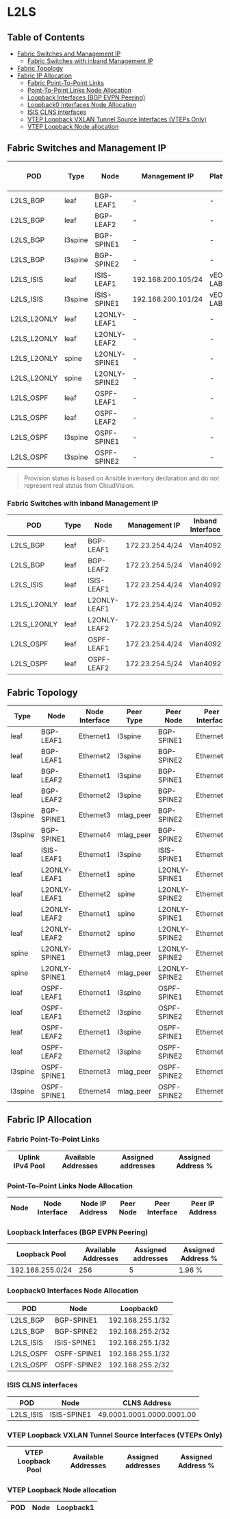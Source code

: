 # L2LS

## Table of Contents

- [Fabric Switches and Management IP](#fabric-switches-and-management-ip)
  - [Fabric Switches with inband Management IP](#fabric-switches-with-inband-management-ip)
- [Fabric Topology](#fabric-topology)
- [Fabric IP Allocation](#fabric-ip-allocation)
  - [Fabric Point-To-Point Links](#fabric-point-to-point-links)
  - [Point-To-Point Links Node Allocation](#point-to-point-links-node-allocation)
  - [Loopback Interfaces (BGP EVPN Peering)](#loopback-interfaces-bgp-evpn-peering)
  - [Loopback0 Interfaces Node Allocation](#loopback0-interfaces-node-allocation)
  - [ISIS CLNS interfaces](#isis-clns-interfaces)
  - [VTEP Loopback VXLAN Tunnel Source Interfaces (VTEPs Only)](#vtep-loopback-vxlan-tunnel-source-interfaces-vteps-only)
  - [VTEP Loopback Node allocation](#vtep-loopback-node-allocation)

## Fabric Switches and Management IP

| POD | Type | Node | Management IP | Platform | Provisioned in CloudVision | Serial Number |
| --- | ---- | ---- | ------------- | -------- | -------------------------- | ------------- |
| L2LS_BGP | leaf | BGP-LEAF1 | - | - | Provisioned | - |
| L2LS_BGP | leaf | BGP-LEAF2 | - | - | Provisioned | - |
| L2LS_BGP | l3spine | BGP-SPINE1 | - | - | Provisioned | - |
| L2LS_BGP | l3spine | BGP-SPINE2 | - | - | Provisioned | - |
| L2LS_ISIS | leaf | ISIS-LEAF1 | 192.168.200.105/24 | vEOS-LAB | Provisioned | - |
| L2LS_ISIS | l3spine | ISIS-SPINE1 | 192.168.200.101/24 | vEOS-LAB | Provisioned | - |
| L2LS_L2ONLY | leaf | L2ONLY-LEAF1 | - | - | Provisioned | - |
| L2LS_L2ONLY | leaf | L2ONLY-LEAF2 | - | - | Provisioned | - |
| L2LS_L2ONLY | spine | L2ONLY-SPINE1 | - | - | Provisioned | - |
| L2LS_L2ONLY | spine | L2ONLY-SPINE2 | - | - | Provisioned | - |
| L2LS_OSPF | leaf | OSPF-LEAF1 | - | - | Provisioned | - |
| L2LS_OSPF | leaf | OSPF-LEAF2 | - | - | Provisioned | - |
| L2LS_OSPF | l3spine | OSPF-SPINE1 | - | - | Provisioned | - |
| L2LS_OSPF | l3spine | OSPF-SPINE2 | - | - | Provisioned | - |

> Provision status is based on Ansible inventory declaration and do not represent real status from CloudVision.

### Fabric Switches with inband Management IP

| POD | Type | Node | Management IP | Inband Interface |
| --- | ---- | ---- | ------------- | ---------------- |
| L2LS_BGP | leaf | BGP-LEAF1 | 172.23.254.4/24 | Vlan4092 |
| L2LS_BGP | leaf | BGP-LEAF2 | 172.23.254.5/24 | Vlan4092 |
| L2LS_ISIS | leaf | ISIS-LEAF1 | 172.23.254.4/24 | Vlan4092 |
| L2LS_L2ONLY | leaf | L2ONLY-LEAF1 | 172.23.254.4/24 | Vlan4092 |
| L2LS_L2ONLY | leaf | L2ONLY-LEAF2 | 172.23.254.5/24 | Vlan4092 |
| L2LS_OSPF | leaf | OSPF-LEAF1 | 172.23.254.4/24 | Vlan4092 |
| L2LS_OSPF | leaf | OSPF-LEAF2 | 172.23.254.5/24 | Vlan4092 |

## Fabric Topology

| Type | Node | Node Interface | Peer Type | Peer Node | Peer Interface |
| ---- | ---- | -------------- | --------- | ----------| -------------- |
| leaf | BGP-LEAF1 | Ethernet1 | l3spine | BGP-SPINE1 | Ethernet1 |
| leaf | BGP-LEAF1 | Ethernet2 | l3spine | BGP-SPINE2 | Ethernet1 |
| leaf | BGP-LEAF2 | Ethernet1 | l3spine | BGP-SPINE1 | Ethernet2 |
| leaf | BGP-LEAF2 | Ethernet2 | l3spine | BGP-SPINE2 | Ethernet2 |
| l3spine | BGP-SPINE1 | Ethernet3 | mlag_peer | BGP-SPINE2 | Ethernet3 |
| l3spine | BGP-SPINE1 | Ethernet4 | mlag_peer | BGP-SPINE2 | Ethernet4 |
| leaf | ISIS-LEAF1 | Ethernet1 | l3spine | ISIS-SPINE1 | Ethernet1 |
| leaf | L2ONLY-LEAF1 | Ethernet1 | spine | L2ONLY-SPINE1 | Ethernet1 |
| leaf | L2ONLY-LEAF1 | Ethernet2 | spine | L2ONLY-SPINE2 | Ethernet1 |
| leaf | L2ONLY-LEAF2 | Ethernet1 | spine | L2ONLY-SPINE1 | Ethernet2 |
| leaf | L2ONLY-LEAF2 | Ethernet2 | spine | L2ONLY-SPINE2 | Ethernet2 |
| spine | L2ONLY-SPINE1 | Ethernet3 | mlag_peer | L2ONLY-SPINE2 | Ethernet3 |
| spine | L2ONLY-SPINE1 | Ethernet4 | mlag_peer | L2ONLY-SPINE2 | Ethernet4 |
| leaf | OSPF-LEAF1 | Ethernet1 | l3spine | OSPF-SPINE1 | Ethernet1 |
| leaf | OSPF-LEAF1 | Ethernet2 | l3spine | OSPF-SPINE2 | Ethernet1 |
| leaf | OSPF-LEAF2 | Ethernet1 | l3spine | OSPF-SPINE1 | Ethernet2 |
| leaf | OSPF-LEAF2 | Ethernet2 | l3spine | OSPF-SPINE2 | Ethernet2 |
| l3spine | OSPF-SPINE1 | Ethernet3 | mlag_peer | OSPF-SPINE2 | Ethernet3 |
| l3spine | OSPF-SPINE1 | Ethernet4 | mlag_peer | OSPF-SPINE2 | Ethernet4 |

## Fabric IP Allocation

### Fabric Point-To-Point Links

| Uplink IPv4 Pool | Available Addresses | Assigned addresses | Assigned Address % |
| ---------------- | ------------------- | ------------------ | ------------------ |

### Point-To-Point Links Node Allocation

| Node | Node Interface | Node IP Address | Peer Node | Peer Interface | Peer IP Address |
| ---- | -------------- | --------------- | --------- | -------------- | --------------- |

### Loopback Interfaces (BGP EVPN Peering)

| Loopback Pool | Available Addresses | Assigned addresses | Assigned Address % |
| ------------- | ------------------- | ------------------ | ------------------ |
| 192.168.255.0/24 | 256 | 5 | 1.96 % |

### Loopback0 Interfaces Node Allocation

| POD | Node | Loopback0 |
| --- | ---- | --------- |
| L2LS_BGP | BGP-SPINE1 | 192.168.255.1/32 |
| L2LS_BGP | BGP-SPINE2 | 192.168.255.2/32 |
| L2LS_ISIS | ISIS-SPINE1 | 192.168.255.1/32 |
| L2LS_OSPF | OSPF-SPINE1 | 192.168.255.1/32 |
| L2LS_OSPF | OSPF-SPINE2 | 192.168.255.2/32 |

### ISIS CLNS interfaces

| POD | Node | CLNS Address |
| --- | ---- | ------------ |
| L2LS_ISIS | ISIS-SPINE1 | 49.0001.0001.0000.0001.00 |

### VTEP Loopback VXLAN Tunnel Source Interfaces (VTEPs Only)

| VTEP Loopback Pool | Available Addresses | Assigned addresses | Assigned Address % |
| --------------------- | ------------------- | ------------------ | ------------------ |

### VTEP Loopback Node allocation

| POD | Node | Loopback1 |
| --- | ---- | --------- |
